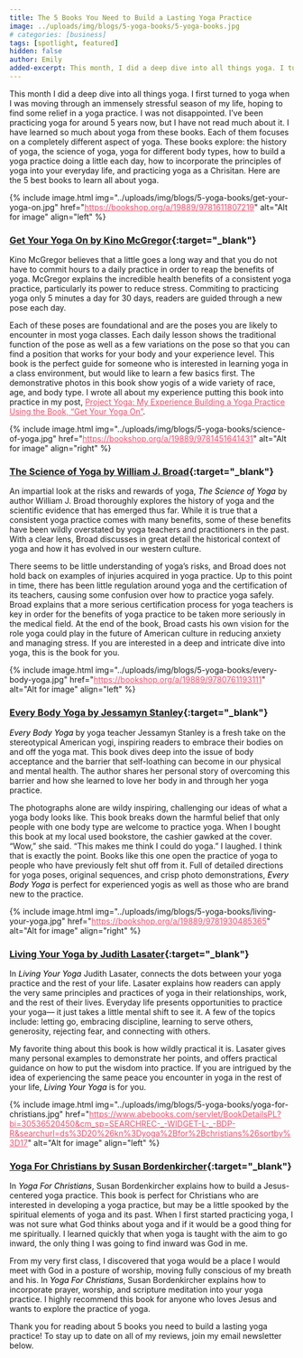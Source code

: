 ```yaml
---
title: The 5 Books You Need to Build a Lasting Yoga Practice
image: ../uploads/img/blogs/5-yoga-books/5-yoga-books.jpg
# categories: [business]
tags: [spotlight, featured]
hidden: false
author: Emily
added-excerpt: This month, I did a deep dive into all things yoga. I turned to yoga when I was moving through an immensely stressful season of my life, hoping to find some relief. I was not disappointed. I’ve been practicing yoga for around 5 years, but I have not read much about it. I have learned so much about yoga from these books.
---
```


<style> em {color: black;} p a {color: #f0506e;}</style>

This month I did a deep dive into all things yoga. I first turned to yoga when I was moving through an immensely stressful season of my life, hoping to find some relief in a yoga practice. I was not disappointed. I’ve been practicing yoga for around 5 years now, but I have not read much about it. I have learned so much about yoga from these books. Each of them focuses on a completely different aspect of yoga. These books explore: the history of yoga, the science of yoga, yoga for different body types, how to build a yoga practice doing a little each day, how to incorporate the principles of yoga into your everyday life, and practicing yoga as a Chrisitan. Here are the 5 best books to learn all about yoga.

{% include image.html img="../uploads/img/blogs/5-yoga-books/get-your-yoga-on.jpg" href="https://bookshop.org/a/19889/9781611807219" alt="Alt for image" align="left" %}

### [Get Your Yoga On by Kino McGregor](https://bookshop.org/a/19889/9781611807219){:target="\_blank"}

Kino McGregor believes that a little goes a long way and that you do not have to commit hours to a daily practice in order to reap the benefits of yoga. McGregor explains the incredible health benefits of a consistent yoga practice, particularly its power to reduce stress. Commiting to practicing yoga only 5 minutes a day for 30 days, readers are guided through a new pose each day.

Each of these poses are foundational and are the poses you are likely to encounter in most yoga classes. Each daily lesson shows the traditional function of the pose as well as a few variations on the pose so that you can find a position that works for your body and your experience level. This book is the perfect guide for someone who is interested in learning yoga in a class environment, but would like to learn a few basics first. The demonstrative photos in this book show yogis of a wide variety of race, age, and body type. I wrote all about my experience putting this book into practice in my post, [Project Yoga: My Experience Building a Yoga Practice Using the Book, “Get Your Yoga On”](/get-your-yoga-on/).

{% include image.html img="../uploads/img/blogs/5-yoga-books/science-of-yoga.jpg" href="https://bookshop.org/a/19889/9781451641431" alt="Alt for image" align="right" %}

### [The Science of Yoga by William J. Broad](https://bookshop.org/a/19889/9781451641431){:target="\_blank"}

An impartial look at the risks and rewards of yoga, _The Science of Yoga_ by author William J. Broad thoroughly explores the history of yoga and the scientific evidence that has emerged thus far. While it is true that a consistent yoga practice comes with many benefits, some of these benefits have been wildly overstated by yoga teachers and practitioners in the past. With a clear lens, Broad discusses in great detail the historical context of yoga and how it has evolved in our western culture.

There seems to be little understanding of yoga’s risks, and Broad does not hold back on examples of injuries acquired in yoga practice. Up to this point in time, there has been little regulation around yoga and the certification of its teachers, causing some confusion over how to practice yoga safely. Broad explains that a more serious certification process for yoga teachers is key in order for the benefits of yoga practice to be taken more seriously in the medical field. At the end of the book, Broad casts his own vision for the role yoga could play in the future of American culture in reducing anxiety and managing stress. If you are interested in a deep and intricate dive into yoga, this is the book for you.

{% include image.html img="../uploads/img/blogs/5-yoga-books/every-body-yoga.jpg" href="https://bookshop.org/a/19889/9780761193111" alt="Alt for image" align="left" %}

### [Every Body Yoga by Jessamyn Stanley](https://bookshop.org/a/19889/9780761193111){:target="\_blank"}

_Every Body Yoga_ by yoga teacher Jessamyn Stanley is a fresh take on the stereotypical American yogi, inspiring readers to embrace their bodies on and off the yoga mat. This book dives deep into the issue of body acceptance and the barrier that self-loathing can become in our physical and mental health. The author shares her personal story of overcoming this barrier and how she learned to love her body in and through her yoga practice.

The photographs alone are wildy inspiring, challenging our ideas of what a yoga body looks like. This book breaks down the harmful belief that only people with one body type are welcome to practice yoga. When I bought this book at my local used bookstore, the cashier gawked at the cover. “Wow,” she said. “This makes me think I could do yoga.” I laughed. I think that is exactly the point. Books like this one open the practice of yoga to people who have previously felt shut off from it. Full of detailed directions for yoga poses, original sequences, and crisp photo demonstrations, _Every Body Yoga_ is perfect for experienced yogis as well as those who are brand new to the practice.

{% include image.html img="../uploads/img/blogs/5-yoga-books/living-your-yoga.jpg" href="https://bookshop.org/a/19889/9781930485365" alt="Alt for image" align="right" %}

### [Living Your Yoga by Judith Lasater](https://bookshop.org/a/19889/9781930485365){:target="\_blank"}

In _Living Your Yoga_ Judith Lasater, connects the dots between your yoga practice and the rest of your life. Lasater explains how readers can apply the very same principles and practices of yoga in their relationships, work, and the rest of their lives. Everyday life presents opportunities to practice your yoga— it just takes a little mental shift to see it. A few of the topics include: letting go, embracing discipline, learning to serve others, generosity, rejecting fear, and connecting with others.

My favorite thing about this book is how wildly practical it is. Lasater gives many personal examples to demonstrate her points, and offers practical guidance on how to put the wisdom into practice. If you are intrigued by the idea of experiencing the same peace you encounter in yoga in the rest of your life, _Living Your Yoga_ is for you.

{% include image.html img="../uploads/img/blogs/5-yoga-books/yoga-for-christians.jpg" href="https://www.abebooks.com/servlet/BookDetailsPL?bi=30536520450&cm_sp=SEARCHREC-_-WIDGET-L-_-BDP-R&searchurl=ds%3D20%26kn%3Dyoga%2Bfor%2Bchristians%26sortby%3D17" alt="Alt for image" align="left" %}

### [Yoga For Christians by Susan Bordenkircher](https://www.abebooks.com/servlet/BookDetailsPL?bi=30536520450&cm_sp=SEARCHREC-_-WIDGET-L-_-BDP-R&searchurl=ds%3D20%26kn%3Dyoga%2Bfor%2Bchristians%26sortby%3D17){:target="\_blank"}

In _Yoga For Christians_, Susan Bordenkircher explains how to build a Jesus-centered yoga practice. This book is perfect for Christians who are interested in developing a yoga practice, but may be a little spooked by the spiritual elements of yoga and its past. When I first started practicing yoga, I was not sure what God thinks about yoga and if it would be a good thing for me spiritually. I learned quickly that when yoga is taught with the aim to go inward, the only thing I was going to find inward was God in me.

From my very first class, I discovered that yoga would be a place I would meet with God in a posture of worship, moving fully conscious of my breath and his. In _Yoga For Christians_, Susan Bordenkircher explains how to incorporate prayer, worship, and scripture meditation into your yoga practice. I highly recommend this book for anyone who loves Jesus and wants to explore the practice of yoga.

Thank you for reading about 5 books you need to build a lasting yoga practice! To stay up to date on all of my reviews, join my email newsletter below.
